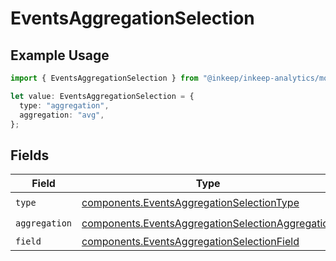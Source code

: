 # EventsAggregationSelection

## Example Usage

```typescript
import { EventsAggregationSelection } from "@inkeep/inkeep-analytics/models/components";

let value: EventsAggregationSelection = {
  type: "aggregation",
  aggregation: "avg",
};
```

## Fields

| Field                                                                                                                | Type                                                                                                                 | Required                                                                                                             | Description                                                                                                          |
| -------------------------------------------------------------------------------------------------------------------- | -------------------------------------------------------------------------------------------------------------------- | -------------------------------------------------------------------------------------------------------------------- | -------------------------------------------------------------------------------------------------------------------- |
| `type`                                                                                                               | [components.EventsAggregationSelectionType](../../models/components/eventsaggregationselectiontype.md)               | :heavy_check_mark:                                                                                                   | N/A                                                                                                                  |
| `aggregation`                                                                                                        | [components.EventsAggregationSelectionAggregation](../../models/components/eventsaggregationselectionaggregation.md) | :heavy_check_mark:                                                                                                   | N/A                                                                                                                  |
| `field`                                                                                                              | [components.EventsAggregationSelectionField](../../models/components/eventsaggregationselectionfield.md)             | :heavy_minus_sign:                                                                                                   | N/A                                                                                                                  |
